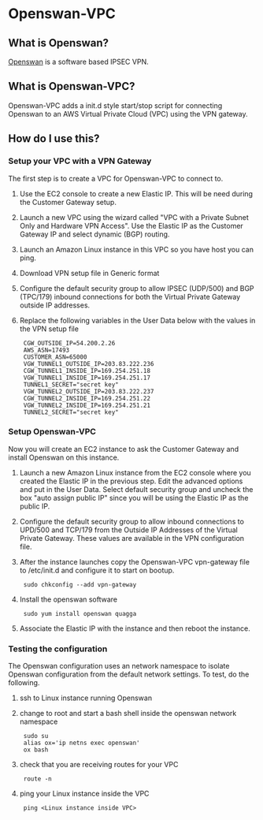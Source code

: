 # Openswan-VPC
## What is Openswan?
<a href="https://www.openswan.org/projects/openswan">Openswan</a> is a software based IPSEC VPN. 
## What is Openswan-VPC?
Openswan-VPC adds a init.d style start/stop script for connecting Openswan to an AWS Virtual Private Cloud (VPC) using the VPN gateway.

## How do I use this?
### Setup your VPC with a VPN Gateway
The first step is to create a VPC for Openswan-VPC to connect to.

1. Use the EC2 console to create a new Elastic IP. This will be need during the Customer Gateway setup.
2. Launch a new VPC using the wizard called "VPC with a Private Subnet Only and Hardware VPN Access". Use the Elastic IP as the Customer Gateway IP and select dynamic (BGP) routing.
3. Launch an Amazon Linux instance in this VPC so you have host you can ping.
4. Download VPN setup file in Generic format
5. Configure the default security group to allow IPSEC (UDP/500) and BGP (TPC/179) inbound connections for both the Virtual Private Gateway outside IP addresses.
6. Replace the following variables in the User Data below with the values in the VPN setup file

        CGW_OUTSIDE_IP=54.200.2.26
        AWS_ASN=17493
        CUSTOMER_ASN=65000
        VGW_TUNNEL1_OUTSIDE_IP=203.83.222.236
        CGW_TUNNEL1_INSIDE_IP=169.254.251.18
        VGW_TUNNEL1_INSIDE_IP=169.254.251.17
        TUNNEL1_SECRET="secret key"
        VGW_TUNNEL2_OUTSIDE_IP=203.83.222.237
        CGW_TUNNEL2_INSIDE_IP=169.254.251.22
        VGW_TUNNEL2_INSIDE_IP=169.254.251.21
        TUNNEL2_SECRET="secret key"

### Setup Openswan-VPC
Now you will create an EC2 instance to ask the Customer Gateway and install Openswan on this instance.

1. Launch a new Amazon Linux instance from the EC2 console where you created the Elastic IP in the previous step. Edit the advanced options and put in the User Data. Select default security group and uncheck the box "auto assign public IP" since you will be using the Elastic IP as the public IP.
2. Configure the default security group to allow inbound connections to UPD/500 and TCP/179 from the Outside IP Addresses of the Virtual Private Gateway. These values are available in the VPN configuration file.
3. After the instance launches copy the Openswan-VPC vpn-gateway file to /etc/init.d and configure it to start on bootup.

        sudo chkconfig --add vpn-gateway

4. Install the openswan software

        sudo yum install openswan quagga

5. Associate the Elastic IP with the instance and then reboot the instance.

### Testing the configuration
The Openswan configuration uses an network namespace to isolate Openswan configuration from the default network settings. 
To test, do the following.

1. ssh to Linux instance running Openswan
2. change to root and start a bash shell inside the openswan network namespace

        sudo su
        alias ox='ip netns exec openswan'
        ox bash

3. check that you are receiving routes for your VPC

        route -n 

4. ping your Linux instance inside the VPC

        ping <Linux instance inside VPC>
